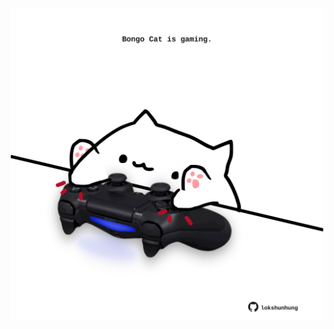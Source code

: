 <!-- built at 13/11/2021, 20:02:04 UTC -->
<p align="center">
  <img width="500" height="500" src="./ReadmeImage.svg">
</p>
